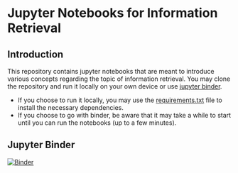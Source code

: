 # Jupyter Notebooks for Information Retrieval



## Introduction

This repository contains jupyter notebooks that are meant to introduce various concepts
regarding the topic of information retrieval. You may clone the repository and run it locally
on your own device or use [jupyter binder](#jupyter-binder). 
- If you choose to run it locally, you may use the [requirements.txt](requirements.txt) file to install the necessary 
dependencies.
- If you choose to go with binder, be aware that it may take a while to start until you can run the notebooks 
(up to a few minutes).



## Jupyter Binder

[![Binder](https://mybinder.org/badge_logo.svg)](https://mybinder.org/v2/gh/Vasqu/jupyter-notebooks-ir/main)